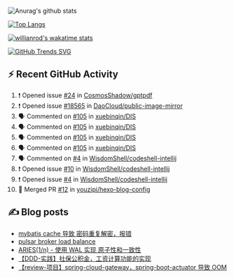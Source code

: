![Anurag's github stats](https://github-readme-stats.vercel.app/api?username=youzipi&show_icons=true)

[![Top Langs](https://github-readme-stats.vercel.app/api/top-langs/?username=youzipi&layout=compact)](https://github.com/anuraghazra/github-readme-stats)


[![willianrod's wakatime stats](https://github-readme-stats.vercel.app/api/wakatime?username=9dcf831f-e1e7-463e-822a-9241740bc1a1&layout=compact&langs_count=10)](https://github.com/anuraghazra/github-readme-stats)

[![GitHub Trends SVG](https://api.githubtrends.io/user/svg/youzipi/repos?time_range=one_year&loc_metric=changed&theme=classic)](https://githubtrends.io)

## ⚡ Recent GitHub Activity
<!--START_SECTION:activity-->
1. ❗ Opened issue [#24](https://github.com/CosmosShadow/gptpdf/issues/24) in [CosmosShadow/gptpdf](https://github.com/CosmosShadow/gptpdf)
2. ❗ Opened issue [#18565](https://github.com/DaoCloud/public-image-mirror/issues/18565) in [DaoCloud/public-image-mirror](https://github.com/DaoCloud/public-image-mirror)
3. 🗣 Commented on [#105](https://github.com/xuebinqin/DIS/issues/105#issuecomment-2119770509) in [xuebinqin/DIS](https://github.com/xuebinqin/DIS)
4. 🗣 Commented on [#105](https://github.com/xuebinqin/DIS/issues/105#issuecomment-2114961228) in [xuebinqin/DIS](https://github.com/xuebinqin/DIS)
5. 🗣 Commented on [#105](https://github.com/xuebinqin/DIS/issues/105#issuecomment-2114485944) in [xuebinqin/DIS](https://github.com/xuebinqin/DIS)
6. 🗣 Commented on [#105](https://github.com/xuebinqin/DIS/issues/105#issuecomment-2112303818) in [xuebinqin/DIS](https://github.com/xuebinqin/DIS)
7. 🗣 Commented on [#4](https://github.com/WisdomShell/codeshell-intellij/issues/4#issuecomment-2100010045) in [WisdomShell/codeshell-intellij](https://github.com/WisdomShell/codeshell-intellij)
8. ❗ Opened issue [#10](https://github.com/WisdomShell/codeshell-intellij/issues/10) in [WisdomShell/codeshell-intellij](https://github.com/WisdomShell/codeshell-intellij)
9. ❗ Opened issue [#4](https://github.com/WisdomShell/codeshell-intellij/issues/4) in [WisdomShell/codeshell-intellij](https://github.com/WisdomShell/codeshell-intellij)
10. 🎉 Merged PR [#12](https://github.com/youzipi/hexo-blog-config/pull/12) in [youzipi/hexo-blog-config](https://github.com/youzipi/hexo-blog-config)
<!--END_SECTION:activity-->

## ✍️ Blog posts
<!-- BLOG-POST-LIST:START -->
- [mybatis cache 导致 密码重复解密，报错](http://youzipi.org/blog/2023/202303_mybatis_cache/)
- [pulsar broker load balance](http://youzipi.org/blog/2022/broker-load-balance/)
- [ARIES&lpar;1/n&rpar; - 使用 WAL 实现 原子性和一致性](http://youzipi.org/blog/2021/aries-1/)
- [【DDD-实践】社保公积金，工资计算功能的实现](http://youzipi.org/blog/2019/ddd-in-salary-calculation/)
- [【review-项目】spring-cloud-gateway，spring-boot-actuator 导致 OOM](http://youzipi.org/blog/2019/spring-boot-actuator-oom/)
<!-- BLOG-POST-LIST:END -->
